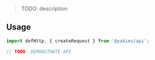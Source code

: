 > TODO: description

## Usage

```javascript
import defHttp, { createRequest } from '@yakies/api';

// TODO: DEMONSTRATE API
```
